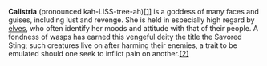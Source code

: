 **Calistria** (pronounced kah-LISS-tree-ah)[[1]](https://pathfinder.fandom.com/wiki/Calistria#cite_note-1) is a goddess of many faces and guises, including lust and revenge. She is held in especially high regard by [elves](https://pathfinder.fandom.com/wiki/Elves "Elves"), who often identify her moods and attitude with that of their people. A fondness of wasps has earned this vengeful deity the title the Savored Sting; such creatures live on after harming their enemies, a trait to be emulated should one seek to inflict pain on another.[[2]](https://pathfinder.fandom.com/wiki/Calistria#cite_note-CS161-2)